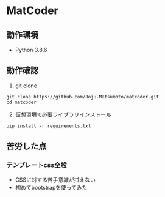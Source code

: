 # MatCoder

## 動作環境
- Python 3.8.6

## 動作確認

1. git clone
```
git clone https://github.com/Joju-Matsumoto/matcoder.git
cd matcoder
```

2. 仮想環境で必要ライブラリインストール
```
pip install -r requirements.txt
```


## 苦労した点

### テンプレートcss全般
- CSSに対する苦手意識が拭えない
- 初めてbootstrapを使ってみた

### 